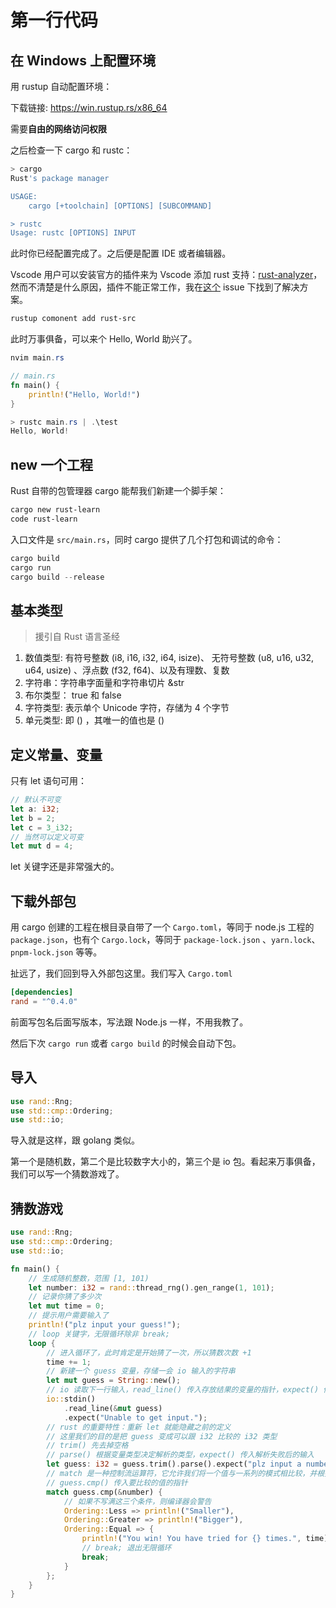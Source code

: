 # 第一行代码

## 在 Windows 上配置环境

用 rustup 自动配置环境：

下载链接: <https://win.rustup.rs/x86_64>

需要**自由的网络访问权限**

之后检查一下 cargo 和 rustc：

```bash
> cargo
Rust's package manager

USAGE:
    cargo [+toolchain] [OPTIONS] [SUBCOMMAND]

> rustc
Usage: rustc [OPTIONS] INPUT
```

此时你已经配置完成了。之后便是配置 IDE 或者编辑器。

Vscode 用户可以安装官方的插件来为 Vscode 添加 rust 支持：[rust-analyzer](https://marketplace.visualstudio.com/items?itemName=rust-lang.rust-analyzer)，然而不清楚是什么原因，插件不能正常工作，我在[这个](https://github.com/rust-lang/rust-analyzer/issues/4172#issuecomment-620136065) issue 下找到了解决方案。

```powershell
rustup comonent add rust-src
```

此时万事俱备，可以来个 Hello, World 助兴了。

```powershell
nvim main.rs
```

```rust
// main.rs
fn main() {
    println!("Hello, World!")
}
```

```powershell
> rustc main.rs | .\test
Hello, World!
```

## new 一个工程

Rust 自带的包管理器 cargo 能帮我们新建一个脚手架：

```powershell
cargo new rust-learn
code rust-learn
```

入口文件是 `src/main.rs`，同时 cargo 提供了几个打包和调试的命令：

```powershell
cargo build
cargo run 
cargo build --release
```

## 基本类型

> 援引自 Rust 语言圣经

1. 数值类型: 有符号整数 (i8, i16, i32, i64, isize)、 无符号整数 (u8, u16, u32, u64, usize) 、浮点数 (f32, f64)、以及有理数、复数
2. 字符串：字符串字面量和字符串切片 &str
3. 布尔类型： true 和 false
4. 字符类型: 表示单个 Unicode 字符，存储为 4 个字节
5. 单元类型: 即 () ，其唯一的值也是 ()

## 定义常量、变量

只有 let 语句可用：

```rust
// 默认不可变
let a: i32;
let b = 2;
let c = 3_i32;
// 当然可以定义可变 
let mut d = 4;
```

let 关键字还是非常强大的。

## 下载外部包

用 cargo 创建的工程在根目录自带了一个 `Cargo.toml`，等同于 node.js 工程的 `package.json`，也有个 `Cargo.lock`，等同于 `package-lock.json` 、`yarn.lock`、`pnpm-lock.json` 等等。

扯远了，我们回到导入外部包这里。我们写入 `Cargo.toml`

```toml
[dependencies]
rand = "^0.4.0"
```

前面写包名后面写版本，写法跟 Node.js 一样，不用我教了。

然后下次 `cargo run` 或者 `cargo build` 的时候会自动下包。

## 导入

```rust
use rand::Rng;
use std::cmp::Ordering;
use std::io;
```

导入就是这样，跟 golang 类似。

第一个是随机数，第二个是比较数字大小的，第三个是 io 包。看起来万事俱备，我们可以写一个猜数游戏了。

## 猜数游戏

```rust
use rand::Rng;
use std::cmp::Ordering;
use std::io;

fn main() {
    // 生成随机整数，范围 [1, 101)
    let number: i32 = rand::thread_rng().gen_range(1, 101);
    // 记录你猜了多少次
    let mut time = 0;
    // 提示用户需要输入了
    println!("plz input your guess!");
    // loop 关键字，无限循环除非 break;
    loop {
        // 进入循环了，此时肯定是开始猜了一次，所以猜数次数 +1
        time += 1;
        // 新建一个 guess 变量，存储一会 io 输入的字符串
        let mut guess = String::new();
        // io 读取下一行输入，read_line() 传入存放结果的变量的指针，expect() 传入如果输入非法事报的信息
        io::stdin()
            .read_line(&mut guess)
            .expect("Unable to get input.");
        // rust 的重要特性：重新 let 就能隐藏之前的定义
        // 这里我们的目的是把 guess 变成可以跟 i32 比较的 i32 类型
        // trim() 先去掉空格
        // parse() 根据变量类型决定解析的类型，expect() 传入解析失败后的输入
        let guess: i32 = guess.trim().parse().expect("plz input a number");
        // match 是一种控制流运算符，它允许我们将一个值与一系列的模式相比较，并根据相匹配的模式执行相应代码。
        // guess.cmp() 传入要比较的值的指针
        match guess.cmp(&number) {
            // 如果不写满这三个条件，则编译器会警告
            Ordering::Less => println!("Smaller"),
            Ordering::Greater => println!("Bigger"),
            Ordering::Equal => {
                println!("You win! You have tried for {} times.", time);
                // break; 退出无限循环
                break;
            }
        };
    }
}
```
